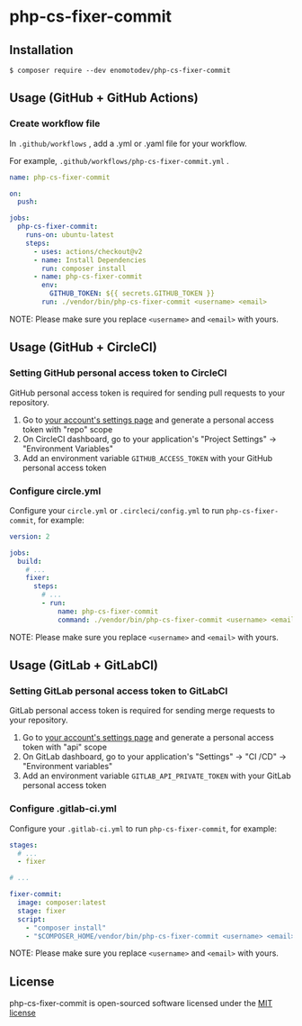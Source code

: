 # php-cs-fixer-commit

## Installation

```
$ composer require --dev enomotodev/php-cs-fixer-commit
```

## Usage (GitHub + GitHub Actions)

### Create workflow file

In `.github/workflows` , add a .yml or .yaml file for your workflow.

For example, `.github/workflows/php-cs-fixer-commit.yml` .

```yaml
name: php-cs-fixer-commit

on:
  push:

jobs:
  php-cs-fixer-commit:
    runs-on: ubuntu-latest
    steps:
      - uses: actions/checkout@v2
      - name: Install Dependencies
        run: composer install
      - name: php-cs-fixer-commit
        env:
          GITHUB_TOKEN: ${{ secrets.GITHUB_TOKEN }}
        run: ./vendor/bin/php-cs-fixer-commit <username> <email>
```

NOTE: Please make sure you replace `<username>` and `<email>` with yours.

## Usage (GitHub + CircleCI)

### Setting GitHub personal access token to CircleCI

GitHub personal access token is required for sending pull requests to your repository.

1. Go to [your account's settings page](https://github.com/settings/tokens) and generate a personal access token with "repo" scope
1. On CircleCI dashboard, go to your application's "Project Settings" -> "Environment Variables"
1. Add an environment variable `GITHUB_ACCESS_TOKEN` with your GitHub personal access token

### Configure circle.yml

Configure your `circle.yml` or `.circleci/config.yml` to run `php-cs-fixer-commit`, for example:

```yaml
version: 2

jobs:
  build:
    # ...
    fixer:
      steps:
        # ...
        - run:
            name: php-cs-fixer-commit
            command: ./vendor/bin/php-cs-fixer-commit <username> <email>
```

NOTE: Please make sure you replace `<username>` and `<email>` with yours.

## Usage (GitLab + GitLabCI)

### Setting GitLab personal access token to GitLabCI

GitLab personal access token is required for sending merge requests to your repository.

1. Go to [your account's settings page](https://gitlab.com/profile/personal_access_tokens) and generate a personal access token with "api" scope
1. On GitLab dashboard, go to your application's "Settings" -> "CI /CD" -> "Environment variables"
1. Add an environment variable `GITLAB_API_PRIVATE_TOKEN` with your GitLab personal access token

### Configure .gitlab-ci.yml

Configure your `.gitlab-ci.yml` to run `php-cs-fixer-commit`, for example:

```yaml
stages:
  # ...
  - fixer

# ...

fixer-commit:
  image: composer:latest
  stage: fixer
  script:
    - "composer install"
    - "$COMPOSER_HOME/vendor/bin/php-cs-fixer-commit <username> <email>"
```

NOTE: Please make sure you replace `<username>` and `<email>` with yours.

## License

php-cs-fixer-commit is open-sourced software licensed under the [MIT license](http://opensource.org/licenses/MIT)
